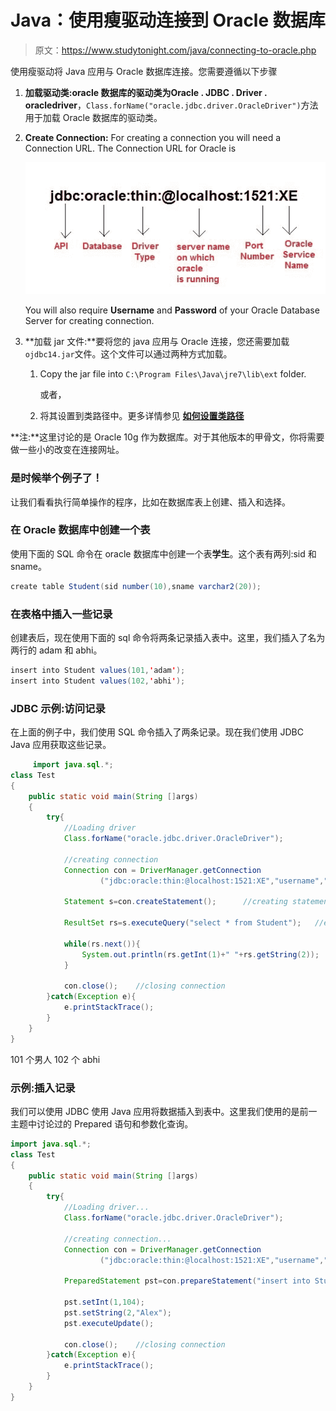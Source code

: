 # Java：使用瘦驱动连接到 Oracle 数据库

> 原文：<https://www.studytonight.com/java/connecting-to-oracle.php>

使用瘦驱动将 Java 应用与 Oracle 数据库连接。您需要遵循以下步骤

1.  **加载驱动类:**oracle 数据库的驱动类为**Oracle . JDBC . Driver . oracledriver**，`Class.forName("oracle.jdbc.driver.OracleDriver")`方法用于加载 Oracle 数据库的驱动类。
2.  **Create Connection:** For creating a connection you will need a Connection URL. The Connection URL for Oracle is

    ![connecting to oracle](img/4323d87bafd6be2a3eb4d08a4a5f94ae.png)

    You will also require **Username** and **Password** of your Oracle Database Server for creating connection.
3.  **加载 jar 文件:**要将您的 java 应用与 Oracle 连接，您还需要加载`ojdbc14.jar`文件。这个文件可以通过两种方式加载。
    1.  Copy the jar file into `C:\Program Files\Java\jre7\lib\ext` folder.

        或者，

    2.  将其设置到类路径中。更多详情参见 [**如何设置类路径**](setting-classpath-for-java.php)

**注:**这里讨论的是 Oracle 10g 作为数据库。对于其他版本的甲骨文，你将需要做一些小的改变在连接网址。

### 是时候举个例子了！

让我们看看执行简单操作的程序，比如在数据库表上创建、插入和选择。

### 在 Oracle 数据库中创建一个表

使用下面的 SQL 命令在 oracle 数据库中创建一个表**学生**。这个表有两列:sid 和 sname。

```java
create table Student(sid number(10),sname varchar2(20));

```

### 在表格中插入一些记录

创建表后，现在使用下面的 sql 命令将两条记录插入表中。这里，我们插入了名为两行的 adam 和 abhi。

```java
insert into Student values(101,'adam');
insert into Student values(102,'abhi');

```

### JDBC 示例:访问记录

在上面的例子中，我们使用 SQL 命令插入了两条记录。现在我们使用 JDBC Java 应用获取这些记录。

```java
	 import java.sql.*;
class Test
{
	public static void main(String []args)
	{
		try{
			//Loading driver
			Class.forName("oracle.jdbc.driver.OracleDriver");

			//creating connection
			Connection con = DriverManager.getConnection
					("jdbc:oracle:thin:@localhost:1521:XE","username","password");

			Statement s=con.createStatement();      //creating statement

			ResultSet rs=s.executeQuery("select * from Student");   //executing statement

			while(rs.next()){
				System.out.println(rs.getInt(1)+" "+rs.getString(2));
			}

			con.close();    //closing connection
		}catch(Exception e){
			e.printStackTrace();
		}
	}
} 

```

101 个男人 102 个 abhi

### 示例:插入记录

我们可以使用 JDBC 使用 Java 应用将数据插入到表中。这里我们使用的是前一主题中讨论过的 Prepared 语句和参数化查询。

```java
import java.sql.*;
class Test
{
	public static void main(String []args)
	{
		try{
			//Loading driver...
			Class.forName("oracle.jdbc.driver.OracleDriver");

			//creating connection...
			Connection con = DriverManager.getConnection
					("jdbc:oracle:thin:@localhost:1521:XE","username","password");

			PreparedStatement pst=con.prepareStatement("insert into Student values(?,?)");

			pst.setInt(1,104);
			pst.setString(2,"Alex");
			pst.executeUpdate();

			con.close();    //closing connection
		}catch(Exception e){
			e.printStackTrace();
		}
	}
} 
```